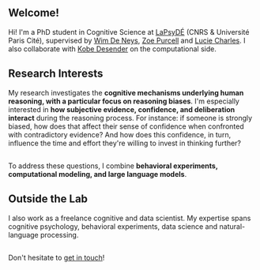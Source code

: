 ## Welcome!

Hi! I'm a PhD student in Cognitive Science at [LaPsyDÉ](https://www.lapsyde.com/home) (CNRS & Université Paris Cité), supervised by [Wim De Neys](https://sites.google.com/site/wimdeneys/), [Zoe Purcell](https://zoepurcell.org/) and [Lucie Charles](https://www.qmul.ac.uk/sbcs/staff/luciecharles.html). I also collaborate with [Kobe Desender](https://desenderlab.com/kobe-desender/) on the computational side. 

## 

## Research Interests

My research investigates the **cognitive mechanisms underlying human reasoning, with a particular focus on reasoning biases**. I'm especially interested in **how subjective evidence, confidence, and deliberation interact** during the reasoning process. For instance: if someone is strongly biased, how does that affect their sense of confidence when confronted with contradictory evidence? And how does this confidence, in turn, influence the time and effort they're willing to invest in thinking further? 

##

To address these questions, I combine **behavioral experiments, computational modeling, and  large language models**. 

## 

## Outside the Lab

I also work as a freelance cognitive and data scientist. My expertise spans cognitive psychology, behavioral experiments, data science and natural-language processing. 

##

Don't hesitate to [get in touch](/contact)! 